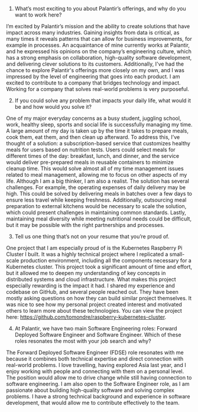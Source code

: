 1. What’s most exciting to you about Palantir’s offerings, and why do you want to work here?

I’m excited by Palantir’s mission and the ability to create solutions that have impact across many industries. Gaining insights from data is critical, as many times it reveals patterns that can allow for business improvements, for example in processes. An acquaintance of mine currently works at Palantir, and he expressed his opinions on the company’s engineering culture, which has a strong emphasis on collaboration, high-quality software development, and delivering clever solutions to its customers.
Additionally, I've had the chance to explore Palantir's offerings more closely on my own, and I was impressed by the level of engineering that goes into each product.  I am excited to contribute to a company that bridges technology and impact. Working for a company that solves real-world problems is very purposeful.

2. If you could solve any problem that impacts your daily life, what would it be and how would you solve it?

One of my major everyday concerns as a busy student, juggling school, work, healthy sleep, sports and social life is successfully managing my time. A large amount of my day is taken up by the time it takes to prepare meals, cook them, eat them, and then clean up afterward.
To address this, I’ve thought of a solution: a subscription-based service that customizes healthy meals for users based on nutrition tests. Users could select meals for different times of the day: breakfast, lunch, and dinner, and the service would deliver pre-prepared meals in reusable containers to minimize cleanup time. This would solve almost all of my time management issues related to meal management, allowing me to focus on other aspects of my life.
Although I am a big thinker, I am also a realist. The solution has several challenges. For example, the operating expenses of daily delivery may be high. This could be solved by delivering meals in batches over a few days to ensure less travel while keeping freshness. Additionally, outsourcing meal preparation to external kitchens would be necessary to scale the solution, which could present challenges in maintaining common standards. Lastly, maintaining meal diversity while meeting nutritional needs could be difficult, but it may be possible with the right partnerships and processes.

3. Tell us one thing that’s not on your resume that you’re proud of.

One project that I am especially proud of is the Kubernetes Raspberry Pi Cluster I built. It was a highly technical project where I replicated a small-scale production environment, including all the components necessary for a Kubernetes cluster. This project took a significant amount of time and effort, but it allowed me to deepen my understanding of key concepts in distributed systems and cloud infrastructure.
What makes this project especially rewarding is the impact it had. I shared my experience and codebase on GitHub, and several people reached out. They have been mostly asking questions on how they can build similar project themselves. It was nice to see how my personal project created interest and motivated others to learn more about these technologies. You can view the project here: https://github.com/tomondre/raspberry-kubernetes-cluster.

4. At Palantir, we have two main Software Engineering roles: Forward Deployed Software Engineer and Software Engineer. Which of these roles resonates the most with your job search and why?

The Forward Deployed Software Engineer (FDSE) role resonates with me because it combines both technical expertise and direct connection with real-world problems. I love travelling, having explored Asia last year, and I enjoy working with people and connecting with them on a personal level. The position would allow me to drive change while still having connection to software engineering.
I am also open to the Software Engineer role, as I am passionate about building high-quality software and solving complex problems. I have a strong technical background and experience in software development, that would allow me to contribute effectively to the team.     
